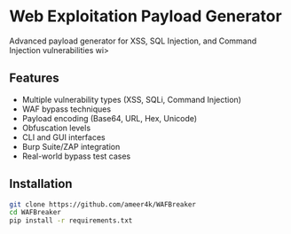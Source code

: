 # Web Exploitation Payload Generator

Advanced payload generator for XSS, SQL Injection, and Command Injection vulnerabilities wi>

## Features
- Multiple vulnerability types (XSS, SQLi, Command Injection)
- WAF bypass techniques
- Payload encoding (Base64, URL, Hex, Unicode)
- Obfuscation levels
- CLI and GUI interfaces
- Burp Suite/ZAP integration
- Real-world bypass test cases

## Installation
```bash
git clone https://github.com/ameer4k/WAFBreaker
cd WAFBreaker
pip install -r requirements.txt
